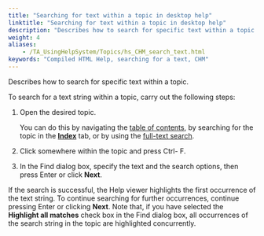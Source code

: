 ```yaml
--- 
title: "Searching for text within a topic in desktop help"
linktitle: "Searching for text within a topic in desktop help"
description: "Describes how to search for specific text within a topic."
weight: 4
aliases: 
    - /TA_UsingHelpSystem/Topics/hs_CHM_search_text.html
keywords: "Compiled HTML Help, searching for a text, CHM"
---
```


Describes how to search for specific text within a topic.

To search for a text string within a topic, carry out the following steps:

1.  Open the desired topic.

    You can do this by navigating the [table of contents](/using-the-testarchitect-help-system/desktop-help/searching-for-information-in-desktop-help), by searching for the topic in the [**Index**](/using-the-testarchitect-help-system/desktop-help/searching-for-information-in-desktop-help) tab, or by using the [full-text search](/using-the-testarchitect-help-system/desktop-help/full-text-search-in-desktop-help).

2.  Click somewhere within the topic and press Ctrl- F.

3.  In the Find dialog box, specify the text and the search options, then press Enter or click **Next**.


If the search is successful, the Help viewer highlights the first occurrence of the text string. To continue searching for further occurrences, continue pressing Enter or clicking **Next**. Note that, if you have selected the **Highlight all matches** check box in the Find dialog box, all occurrences of the search string in the topic are highlighted concurrently.



